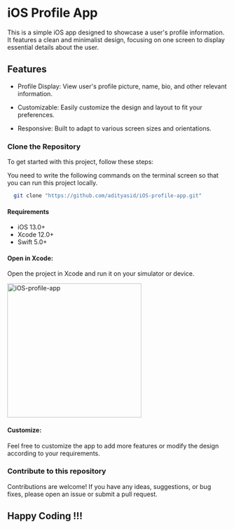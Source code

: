 # iOS Profile App

This is a simple iOS app designed to showcase a user's profile information. It features a clean and minimalist design, focusing on one screen to display essential details about the user.

## Features
- Profile Display: View user's profile picture, name, bio, and other relevant information.

- Customizable: Easily customize the design and layout to fit your preferences.

- Responsive: Built to adapt to various screen sizes and orientations.


### Clone the Repository
To get started with this project, follow these steps:

You need to write the following commands on the terminal screen so that you can run this project locally.

```bash
  git clone "https://github.com/adityasid/iOS-profile-app.git"
```

#### Requirements

- iOS 13.0+
- Xcode 12.0+
- Swift 5.0+

#### Open in Xcode:
Open the project in Xcode and run it on your simulator or device.

<img width="306" alt="iOS-profile-app" src="https://github.com/adityasid/iOS-profile-app/assets/27645930/6f403df5-289f-4a9c-b765-73bb9511b559">


#### Customize:
Feel free to customize the app to add more features or modify the design according to your requirements.

### Contribute to this repository
Contributions are welcome! If you have any ideas, suggestions, or bug fixes, please open an issue or submit a pull request.

## Happy Coding !!!

